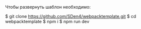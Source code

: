 Чтобы развернуть шаблон необходимо:

$ git clone https://github.com/SDen4/webpacktemplate.git
$ cd webpacktemplate
$ npm i
$ npm run dev